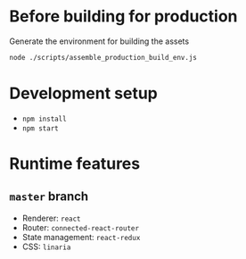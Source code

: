# Before building for production

Generate the environment for building the assets

```sh
node ./scripts/assemble_production_build_env.js
```

# Development setup

- `npm install`
- `npm start`

# Runtime features

## `master` branch

- Renderer: `react`
- Router: `connected-react-router`
- State management: `react-redux`
- CSS: `linaria`
